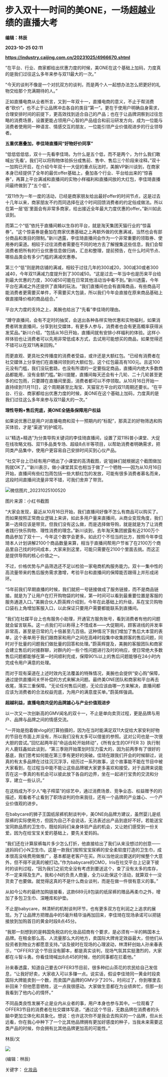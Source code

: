 # 步入双十一时间的美ONE，一场超越业绩的直播大考
**编辑：林辰**

**2023-10-25 02:11**

**https://industry.caijing.com.cn/20231025/4966670.shtml**

“在平台、行业、商家都给出优惠力度的时候，美ONE在这个基础上加码，力度真的是我们过往这么多年来参与双11最大的一次。”

“今天的谈判不像是一个对抗双方的谈判，而是两个人一起想办法怎么把更好的礼物交给那个充满期待的人。”

正如直播电商从业者所言，又到一年双十一，直播电商的意义，不止于帮消费者“砍价”，也不止于让品牌冲击各自的类目“第一”。更在于使用户明确自身需求，合理安排时间的前提下，更高效找到适合自己的产品；也在于让品牌洞察到过往忽略的消费场景，设置更能占领用户心智的产品组合和前沿研发方向，成为一位能与消费者使用同一种语言、情感交互的朋友，一位能引领产业价值观进步的行业领导者。

**五重优惠叠加，李佳琦直播间“好物好价同享”**

“低低低低低，双十一先看李佳琦。为什么是五个低，而不是两个，为什么我们敢喊出‘先看’。我们可以将购物体验拆分成售前、售中、售后三个阶段来诠释。”双十一加购已开启，在介绍今年双十一大促的重点玩法时，美腕VP新川谈到，在商家本身已经提供了全年的最优offer基础上，叠加各个行业、平台给出来的“惊喜券”，再算上平台满减和直播间的实物小样福利和直播间放的大红包，李佳琦直播间最终做到了“五个低”。

“双11作为一年一度的活动，已经是商家朋友给出最好offer的时间节点，这是过去十几年以来，商家朋友不约而同选择在这个时间回馈消费者的约定俗成做法。所以在第一层‘低’里面会有非常多商家，给出接近全年最大力度优惠的offer。”新川如此谈到。

而第二个“低”依托于直播间赖以生存的平台，就是淘天集团天猫行业的“惊喜券”。“这个惊喜券是叠加在商家优惠基础之上再额外做的优惠满减，当然也会有部分商品和类目的限制。”新川透露，李佳琦直播间会作为一个非常重要的领取券、使用券的渠道。相较于过往消费者需要在不同的地方去了解搜集这些信息，我们会帮消费者把所有的行业优惠信息做归纳，汇总和整理，提前预告，在什么时间节点、哪些品类会有多少门槛的满减优惠券。

第三个“低”则是跨店铺的满减，相较于过往几年的300减20，300减30或者300减40，今年双11满减力度提升到了300减50。“这是过去一年当中也是历来平台给到最大优惠的力度，300减50可能在日常其他活动当中看不到。”新川透露，今年平台在满减之外还提供了直降的玩法。“我们直播间也会有直降商品，有些商品可能消费者更需要买单件，不需要买大包装，所以我们今年会直接在原来商品基础上做直接降价格的商品组合。”

平台大力度的支持之上，美腕也给出了“先看”李佳琦的理由。

“蹲守直播间，会有不定时的抽奖，会送出各种各样实物优惠和实物福利，如果消费者转发直播间，分享到社交媒体，有更多人参与，消费者也会有更高概率获得派发奖品。”新川介绍，“包括从16日开始，直播间就有安排小样福利的体验。这样小样体验也让消费者可以先用非常低成本方式，去试用可能想买的商品，如果觉得还不错可以在双11再来回购。”

而更直观、更具社交传播度的消费者受益，或许还是大额红包。“已经有消费者在社交媒体上分享他们在直播间领到的大额红包，这个红包最高有100元。且这100元没有门槛，我们没玩套路，也没有所谓的一定要指定商品，直播间内绝大多数商品都能用，没有金额门槛。”新川提醒，直播间每天还会有十几轮、二十几轮甚至更多的红包雨，只要蹲在直播间里面，消费者都可以不停领取。从10月16日开始一直持续到11月11日，这个周期甚至比淘宝、天猫官方平台的双11周期还要长。“在平台、行业、商家都给出优惠力度的时候，美ONE在这个基础上加码，力度真的是我们过往这么多年来参与双11最大的一次。”

**理性导购+****售后兜底，美ONE****全链条保障用户权益**

如果说优惠已是用户对直播电商和双十一预期内的“标配”，那真正的好物筛选和购买体验，才是“渠道”的护城河。

以“精选+精选”为分类导购关键词的李佳琦直播间，设置了双11科普小课堂、大促在线攻略文档、双11多品类专场、超级8点半等项目，以帮助消费者明确需求，把同类产品集中，使用户更容易自己安排时间买到心仪产品。

“社交平台上已经有用户晒出了小课堂的高清截图，说‘姐妹们就根据这个截图做加购就OK了。’”新川表示，做小课堂其实也相当于做了一个牺牲——因为从10月16日开始，直播间有些红包雨包括一些大额红包的发放，可能有很多消费者慕名而来，这段时间直播间流量非常不错，可我们舍弃了带货。

![微信图片_20231025100520](https://img2.caijing.com.cn/2023/1025/1698199531628.png)

图片来源：小红书截图

“大家会发现，最近从10月16日开始，我们直播间好像不怎么有商品可以购买了。而如果按照正常商业逻辑上来讲，如此多用户量来直播间，从商业变现角度，我们第一选择应该是带货。但我们没有这么做，而是选择做导购，就是就是为了让消费者践行快乐购物、理性消费的理念。”新川谈到，去年淘天集团披露有近2100万个商品参加了双十一，今年这个数字会更多。如此打个不恰当的比方，按照今年李佳琦本人计划讲解2100个商品数量来算，相当于直播间帮用户节省了在2100万个商品里自己找的时间成本，大家来到这里，可能只需要在2100个里面去挑。而这正是提供导购的核心价值之一。

不过，价格优势与产品筛选还不足以检验一家电商机构服务能力。双十一集中性的高流量带来的售后服务需求激增，考验平台和直播间的保障能否跟得上并形成闭环。

“5年前我们早期直播的时候，我们就把一号链接做成了服务链接，而不是商品链接。就是为了让用户在打开购物袋的时候，第一时间可以看到最重要位置是客服的服务通道入口。”美腕合伙人蔚英辉介绍到，今年在此基础上的升级，系在宝贝购物口袋右上角增加客服入口，以此保证只要用户需要都能联系到直播间。

“我们在社媒平台上也有服务小助理，开通官方服务账号，看到消费者有他的问题就会留言联系。这一点我们可以称得上不惜成本——大促期间，顾客进线的并发率非常高，甚至是日常的几十倍甚至几百倍。这种情况下我们增加了售后大本营的表单，这个表单用于我们跟商家和用户之间在高峰时段集中收集顾客的售后问题，同时对于批量的问题我们做批量的回答和处理。”蔚英辉提及，美腕的客服团队和商家会建立售后的对接群聊，对群内的一些个性问题进行及时的响应，使日常绝大多数售后问题都能够在第一时间顺利完成，保障90%以上的售后问题能够在24小时内完成令用户满意的处理。

而对于现有渠道在上述时效内无法覆盖的特殊情况，美腕也会提供“安心购”保障，通过提供直播间关怀补偿的方式来解决问题。最终美ONE团队和商家和平台再去收尾，落实三重保障。“无论任何售后问题，无论应该由哪一方来解决，直播间都应该为消费者的合法权益兜底，为用户的满意度买单。”蔚英辉强调。

**超越利益，直播电商共促的品牌雄心与产业价值观进步**

以一次又一次创新高的GMV闻名的双十一，不止是单向卖货过程，更是品牌与用户、品牌与品牌之间的情感交流。

“一开始是抱着做vlog的打算拍摄的，因为在当时能满足双11大促给大家安利好物的节目在市面上并没有，所以我们没有太多可以借鉴的参照。这对公司也是一次很大胆的尝试。”回忆起两年前“命运齿轮开始转动”，《所有女生的OFFER 3》执行制片人鹿钰鑫如此谈到，“第三季刚开始策划时压力蛮大的，因为前两季有了很好的基底，我们思考如何能在第三季有更好的突破。佳琦在跟我们开会的时候聊过，说真的有太多品牌在过往沉沉浮浮，经历过一系列故事，这个故事能不能在节目中被大家看到，在过程当中能不能让这些品牌被大家更多喜欢和接受。对于品牌来说能否在这一季真的有机会可以彼此放下各自的边界，坐在一起进行宝贵的交流和分享，建立一些认识。”

在这档成为不少人“电子榨菜”的综艺中，通过消费场景、竞争业态、权益赠予的的描述，观看者不止看到了职场谈判的你来我往，还有一个品牌的产业雄心、一个产业价值观的进步。

在babycare的狮子王国纸尿裤机制谈判中，美ONE向品牌方建议，虽然婴儿是纸尿裤的实际使用方，但因为自己不会说话，无法表述出产品到底好不好。若能送宝宝同款品质的卫生巾，既给妈妈们亲身体验产品的机会，又让她们感受到一份关爱。因为在给宝宝关爱的基础上，要先关爱妈妈。

“我们还在计算尿裤每片多少怎么打折，他直接给出了我们从来没想过的创意——送妈妈们小N卫生巾。这是一款我们按照宝宝尿裤的安全柔软度打造的卫生巾，成本很高没啥费用做推广，基本都是老客户在买。所以当他说出要送的时候整个大意外，但不得不说真的被打动。”作为babycare的CMO，Iris在社交平台上记录下彼时的谈判过程，“因为我们之前完全没有考虑到要送这个，查了没有太多的库存，不一定来得及生产。我和小N的负责人商量，全力以赴保这个活动，就算双十一没货卖了也要做。就觉得这真的不是什么商业谈判，而是在做一件很有意义的事。”

从如今公布的最终加购链接看，这款689元8包装的纸尿裤的赠品再柔巾之外，增加了多包卫生巾、深睡库和护垫。

不止是babycare，林清轩的机制谈判环节，也有更多双方在利润之上追求的展现。为了让品牌方把赠品中的5毫升精华油再加回来，李佳琦在现场承诺可以把链接放到加购首日的黄金时段8点45分。

“我那一刻想到的是韩国免税店的化妆品招商有个要求，是必须有一半的韩国本土品牌。在租金那么高、人流量那么大的地方，卖国际大牌肯定效益最大，但他们从投资者到物业方都愿意支持。”谈及彼时在现场的心理波动，林清轩创始人孙来春表示，“‘OFFER3’这个节目没有脚本，都是真实谈判，现场气氛其实挺激烈的，大家都在斗智斗勇。你看佳琦喊出8点45的时候，他的同事都在拦着他。”

孙来春透露，知道自己要去OFFER3节目前，很多种红山茶花的农民给自己发信息，“让我好好卖，大家收入可以多赚一点。说实话，假设李佳琦同一黄金时段卖国际大牌能卖到一个数，而卖国产品牌的GMV少了20%，时间过了，你到哪里去补回来？但他愿意牺牲，这一点我很感动。大家做生意都在为业绩奔忙，但那一刻我看到了他内心的情怀。”

不同品类良性发展不止是业内从业者的事，用户本身也参与其中。一位观看了OFFER3节目的消费者在社交媒体写道，“通过这个节目，无数品牌在消费者的头脑中更加立体化和具象化。想说：也许这次你不是我会去购买的一个品牌，但从长远看，你在我心中种下了一个比其他品牌拥有更加好感度的种子，当我未来需要这类产品的时候，你会拥有比其他品牌更加高的可能性。”

林辰/文

![](https://tx1.cdn.caijing.com.cn/2014-03-27/114048455.jpg)

(编辑：林辰)

关键字： [化妆品](https://app.caijing.com.cn/tags.php?tag=%E5%8C%96%E5%A6%86%E5%93%81 "化妆品")